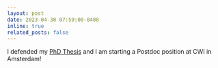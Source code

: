 ```yaml
---
layout: post
date: 2023-04-30 07:59:00-0400
inline: true
related_posts: false
---
```


I defended my <a href="/assets/pdf/PhD_Thesis.pdf">PhD Thesis</a> and I am starting a Postdoc position at CWI in Amsterdam!
